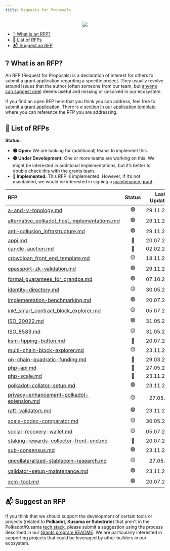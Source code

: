 ```yaml
---
title: Requests for Proposals
---
```


<p align="center">
  <img src="/Grants-Program/img/rfp-header.png" style={{width:"1300px"}} />
</p>

- [❔ What is an RFP?](#grey_question-what-is-an-rfp)
- [📜 List of RFPs](#scroll-list-of-rfps)
- [📬 Suggest an RFP](#mailbox_with_mail-suggest-an-rfp)

## :grey_question: What is an RFP?

An RFP (Request for Proposals) is a declaration of interest for others to submit a grant application regarding a specific project. They usually revolve around issues that the author (often someone from our team, but [anyone can suggest one](../suggesting_a_project.md)) deems useful and missing or unsolved in our ecosystem.

If you find an open RFP here that you think you can address, feel free to [submit a grant application](../Process/index.md). There is a [section in our application template](https://github.com/w3f/Grants-Program/blob/master/applications/application-template.md#project-overview-page_facing_up) where you can reference the RFP you are addressing.


## 📜 List of RFPs

**Status:**

- **🟢 Open:** We are looking for (additional) teams to implement this.
- **🟡 Under Development:** One or more teams are working on this. We might be interested in additional implementations, but it’s better to double check this with the grants team.  
- **🔴 Implemented:** This RFP is implemented. However, if it’s not maintained, we would be interested in signing a [maintenance grant](../maintenance.md).  

| RFP | Status | Last Updated |
| :-- | :----: | :----------: |
| [a-and-v-topology.md](./Open/a-and-v-topology.md) | 🟢 | 29.11.2021 |
| [alternative_polkadot_host_implementations.md](./Open/alternative_polkadot_host_implementations.md) | 🟢 | 29.11.2021 |
| [anti-collusion_infrastructure.md](./Open/anti-collusion_infrastructure.md) | 🟢 | 29.11.2021 |
| [appi.md](./Implemented/appi.md) | 🔴 | 20.07.2021 |
| [candle-auction.md](./Implemented/candle-auction.md) | 🔴 | 02.02.2022 |  
| [crowdloan_front_end_template.md](Under%20Development/crowdloan_front_end_template.md) | 🟡 | 18.11.2022 |  
| [epassport-zk-validation.md](./Open/epassport-zk-validation.md) | 🟢 | 29.11.2021 |
| [formal_guarantees_for_grandpa.md](./Open/formal_guarantees_for_grandpa.md) | 🟢 | 07.10.2022 |
| [identity-directory.md](./Under%20Development/identity-directory.md) | 🟡 | 30.05.2022 |
| [implementation-benchmarking.md](./Open/implementation-benchmarking.md) | 🟢 | 20.07.2021 |
| [ink!_smart_contract_block_explorer.md](Under%20Development/ink_smart_contract_block_explorer.md) | 🟡 | 05.07.2021 |
| [ISO_20022.md](./Open/ISO_20022.md) | 🟢 | 31.05.2022 |
| [ISO_8583.md](Under%20Development/ISO_8583.md) | 🟡 | 31.05.2022 |
| [ksm-tipping-button.md](./Implemented/ksm-tipping-button.md) | 🔴 | 20.07.2021 |  
| [multi-chain-block-explorer.md](Under%20Development/multi-chain-block-explorer.md) | 🟡 | 23.11.2021 |
| [on-chain-quadratic-funding.md](./Implemented/on-chain-quadratic-funding.md) | 🔴 | 29.03.2022 |  
| [php-api.md](./Implemented/php-api.md) | 🔴 | 27.05.2022 |  
| [php-scale.md](./Implemented/php-scale.md) | 🔴 | 23.11.2022 |  
| [polkadot-collator-setup.md](./Open/polkadot-collator-setup.md) | 🟢 | 23.11.2021 |
| [privacy-enhancement-polkadot-extension.md](./Under%20Development/privacy-enhancement-polkadot-extension.md) | 🟡 | 27.05.22 |
| [raft-validators.md](./Open/raft-validators.md) | 🟢 | 23.11.2021 |
| [scale-codec-comparator.md](./Under%20Development/scale-codec-comparator.md) | 🟡 | 30.05.2022 |
| [social-recovery-wallet.md](./Under%20Development/social-recovery-wallet.md) | 🟡 | 05.07.2021 |
| [staking-rewards-collector-front-end.md](./Implemented/staking-rewards-collector-front-end.md) | 🔴 | 20.07.2021 |  
| [sub-consensus.md](./Open/sub-consensus.md) | 🟢 | 23.11.2021 |
| [uncollateralized-stablecoin-research.md](./Under%20Development/uncollateralized-stablecoin-research.md) | 🟡 | 27.05.22 |
| [validator-setup-maintenance.md](./Open/validator-setup-maintenance.md) | 🟢 | 23.11.2021 |
| [xcm-tool.md](./Open/xcm-tool.md) | 🟢 | 20.07.2021 |

## :mailbox_with_mail: Suggest an RFP

If you think that we should support the development of certain tools or projects (related to **Polkadot, Kusama or Substrate**) that aren't in the Polkadot/Kusama [tech stack](https://wiki.polkadot.network/docs/build-open-source), please submit a suggestion using the process described in our [Grants program README](../suggesting_a_project.md). We are particularly interested in supporting projects that could be leveraged by other builders in our ecosystem.
